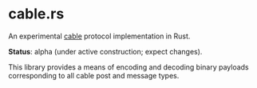 # cable.rs

An experimental [cable](https://github.com/cabal-club/cable/tree/v1-draft) protocol implementation in Rust.

**Status**: alpha (under active construction; expect changes).

This library provides a means of encoding and decoding binary payloads corresponding to all cable post and message types.
